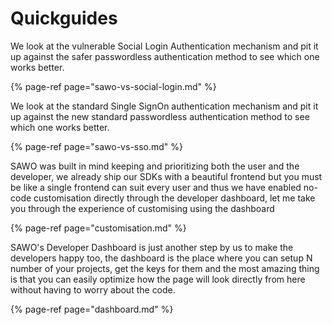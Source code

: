 # Quickguides

We look at the vulnerable Social Login Authentication mechanism and pit it up against the safer passwordless authentication method to see which one works better.

{% page-ref page="sawo-vs-social-login.md" %}

We look at the standard Single SignOn authentication mechanism and pit it up against the new standard passwordless authentication method to see which one works better.

{% page-ref page="sawo-vs-sso.md" %}

SAWO was built in mind keeping and prioritizing both the user and the developer,  we already ship our SDKs with a beautiful frontend but you must be like a single frontend can suit every user and thus we have enabled no-code customisation directly through the developer dashboard, let me take you through the experience of customising using the dashboard

{% page-ref page="customisation.md" %}

SAWO's Developer Dashboard is just another step by us to make the developers happy too, the dashboard is the place where you can setup N number of your projects, get the keys for them and the most amazing thing is that you can easily optimize how the page will look directly from here without having to worry about the code.

{% page-ref page="dashboard.md" %}



